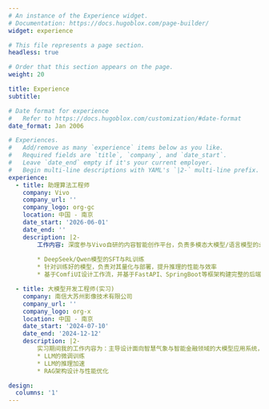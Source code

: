 ```yaml
---
# An instance of the Experience widget.
# Documentation: https://docs.hugoblox.com/page-builder/
widget: experience

# This file represents a page section.
headless: true

# Order that this section appears on the page.
weight: 20

title: Experience
subtitle:

# Date format for experience
#   Refer to https://docs.hugoblox.com/customization/#date-format
date_format: Jan 2006

# Experiences.
#   Add/remove as many `experience` items below as you like.
#   Required fields are `title`, `company`, and `date_start`.
#   Leave `date_end` empty if it's your current employer.
#   Begin multi-line descriptions with YAML's `|2-` multi-line prefix.
experience:
  - title: 助理算法工程师
    company: Vivo
    company_url: ''
    company_logo: org-gc
    location: 中国 - 南京
    date_start: '2026-06-01'
    date_end: ''
    description: |2-
        工作内容: 深度参与Vivo自研的内容智能创作平台，负责多模态大模型/语言模型的业务化对齐微调训练、Agent工作流设计与搭建、项目工程落地开发(基于Python、Java实现完整的后端开发系统)
        
        * DeepSeek/Qwen模型的SFT与RL训练
        * 针对训练好的模型，负责对其量化与部署，提升推理的性能与效率
        * 基于ComfiUI设计工作流，并基于FastAPI、SpringBoot等框架构建完整的后端业务化系统

  - title: 大模型开发工程师(实习)
    company: 南信大苏州影像技术有限公司
    company_url: ''
    company_logo: org-x
    location: 中国 - 南京
    date_start: '2024-07-10'
    date_end: '2024-12-12'
    description: |2-
        实习期间我的工作内容为：主导设计面向智慧气象与智能金融领域的大模型应用系统，其中包括
        * LLM的微调训练
        * LLM的推理加速
        * RAG架构设计与性能优化

design:
  columns: '1'
---
```

